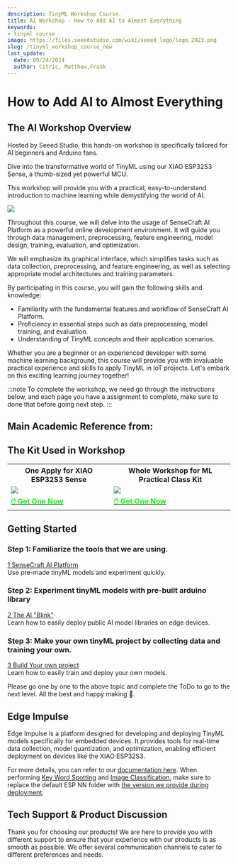 ```yaml
---
description: TinyML Workshop Course.
title: AI Workshop - How to Add AI to Almost Everything
keywords:
- tinyml course
image: https://files.seeedstudio.com/wiki/seeed_logo/logo_2023.png
slug: /tinyml_workshop_course_new
last_update:
  date: 09/24/2024
  author: Citric, Matthew,Frank
---
```



# How to Add AI to Almost Everything

## The AI Workshop Overview

Hosted by Seeed Studio, this hands-on workshop is specifically tailored for AI beginners and Arduino fans.

Dive into the transformative world of TinyML using our XIAO ESP32S3 Sense, a thumb-sized yet powerful MCU.

This workshop will provide you with a practical, easy-to-understand introduction to machine learning while demystifying the world of AI.

<div style={{textAlign:'center'}}><img src="https://files.seeedstudio.com/wiki/tinyml-topic/tinyml2.png" style={{width:1000, height:'auto'}}/></div>

Throughout this course, we will delve into the usage of SenseCraft AI Platform as a powerful online development environment. It will guide you through data management, preprocessing, feature engineering, model design, training, evaluation, and optimization.

We will emphasize its graphical interface, which simplifies tasks such as data collection, preprocessing, and feature engineering, as well as selecting appropriate model architectures and training parameters.

<div class="button_tech_support_container">
<a href="/sensecraft_ai" class="button_edgelab"></a> 
</div>

By participating in this course, you will gain the following skills and knowledge:

- Familiarity with the fundamental features and workflow of SenseCraft AI Platform.
- Proficiency in essential steps such as data preprocessing, model training, and evaluation.
- Understanding of TinyML concepts and their application scenarios.

Whether you are a beginner or an experienced developer with some machine learning background, this course will provide you with invaluable practical experience and skills to apply TinyML in IoT projects. Let's embark on this exciting learning journey together!

:::note
To complete the workshop, we need go through the instructions below, and each page you have a assignment to complete, make sure to done that before going next step.
:::

## Main Academic Reference from:

<div class="button_tech_support_container">
<a href="https://mlsysbook.ai/" class="button_ml_harvard_book"></a> 
</div>

## The Kit Used in Workshop

<div class="table-center">
	<table class="table-nobg">
    <tr class="table-trnobg">
      <th class="table-trnobg">One Apply for XIAO ESP32S3 Sense</th>
      <th class="table-trnobg">Whole Workshop for ML Practical Class Kit</th>
		</tr>
    <tr class="table-trnobg"></tr>
		<tr class="table-trnobg">
			<td class="table-trnobg"><div style={{textAlign:'center'}}><img src="https://files.seeedstudio.com/wiki/SeeedStudio-XIAO-ESP32S3/img/xiaoesp32s3sense.jpg" style={{width:300, height:'auto'}}/></div></td>
			<td class="table-trnobg"><div style={{textAlign:'center'}}><img src="https://media-cdn.seeedstudio.com/media/catalog/product/cache/bb49d3ec4ee05b6f018e93f896b8a25d/3/-/3-110992064-machine-learning-practical-class-kit-all.jpg" style={{width:300, height:'auto'}}/></div></td>
		</tr>
    <tr class="table-trnobg"></tr>
		<tr class="table-trnobg">
			<td class="table-trnobg"><div class="get_one_now_container" style={{textAlign: 'center'}}><a class="get_one_now_item" href="https://www.seeedstudio.com/XIAO-ESP32S3-Sense-p-5639.html"><strong><span><font color={'FFFFFF'} size={"4"}>🖱️ Get One Now</font></span></strong></a></div></td>
			<td class="table-trnobg"><div class="get_one_now_container" style={{textAlign: 'center'}}><a class="get_one_now_item" href="https://www.seeedstudio.com/Machine-Learning-Practical-Class-Kit-p-5951.html"><strong><span><font color={'FFFFFF'} size={"4"}>🖱️ Get One Now</font></span></strong></a></div></td>
        </tr>
    </table>
</div>

## Getting Started

### Step 1: Familiarize the tools that we are using. 

<div class="all_container">
  <div class="getting_started">
      <div class="start_card_wrapper">
          <a href= "/sscma" class="getting_started_label2">1 SenseCraft AI Platform</a>
          <br/>Use pre-made tinyML models and experiment quickly.
      </div>
  </div>
</div>

### Step 2: Experiment tinyML models with pre-built arduino library

<div class="all_container">
  <div class="getting_started">
      <div class="start_card_wrapper">
          <a href= "/sscma" class="getting_started_label2">2 The AI "Blink" </a>
          <br/>Learn how to easily deploy public AI model libraries on edge devices. 
      </div>
  </div>
</div>

### Step 3: Make your own tinyML project by collecting data and training your own. 

<div class="all_container">
  <div class="getting_started">
      <div class="start_card_wrapper">
          <a href= "/train_and_deploy_model" class="getting_started_label2">3 Build Your own project </a>
          <br/>Learn how to easily train and deploy your own models.  
      </div>
  </div>
</div>

Please go one by one to the above topic and complete the ToDo to go to the next level. All the best and happy making 🙌.


## Edge Impulse

<div class="button_tech_support_container">
<a href="https://edgeimpulse.com/" class="button_edgeimpulse"></a> 
</div>

Edge Impulse is a platform designed for developing and deploying TinyML models specifically for embedded devices. It provides tools for real-time data collection, model quantization, and optimization, enabling efficient deployment on devices like the XIAO ESP32S3. 

For more details, you can refer to our [documentation here](https://wiki.seeedstudio.com/edgeimpulse/). When performing [Key Word Spotting](https://wiki.seeedstudio.com/tinyml_course_Key_Word_Spotting/) and [Image Classification](https://wiki.seeedstudio.com/tinyml_course_Image_classification_project/), make sure to replace the default ESP NN folder with [the version we provide during deployment](https://github.com/Mjrovai/XIAO-ESP32S3-Sense/blob/main/ESP-NN.zip).


## Tech Support & Product Discussion

Thank you for choosing our products! We are here to provide you with different support to ensure that your experience with our products is as smooth as possible. We offer several communication channels to cater to different preferences and needs.

<div class="button_tech_support_container">
<a href="https://forum.seeedstudio.com/" class="button_forum"></a> 
<a href="https://www.seeedstudio.com/contacts" class="button_email"></a>
</div>

<div class="button_tech_support_container">
<a href="https://discord.gg/eWkprNDMU7" class="button_discord"></a> 
<a href="https://github.com/Seeed-Studio/wiki-documents/discussions/69" class="button_discussion"></a>
</div>

